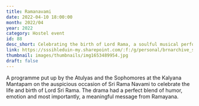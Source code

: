 ```yaml
---
title: Ramanavami
date: 2022-04-10 18:00:00
month: 2022/04
year: 2022
category: Hostel event
id: 88
desc_short: Celebrating the birth of Lord Rama, a soulful musical performance, a vibrant dance and an insightful drama was offered at The Divine Lotus Feet.
link: https://sssihleduin-my.sharepoint.com/:f:/g/personal/brnarchive_sssihl_edu_in/ErvE3eO82rFAgneLOrLPAJIBtwqemPia2S0kmCE2ZPB4Tg?e=M2zQaJ
thumbnail: images/thumbnails/img1653489954.jpg
draft: false
---
```


A programme put up by the Atulyas and the Sophomores at the Kalyana Mantapam on the auspicious occasion of Sri Rama Navami to celebrate the life and birth of Lord Sri Rama. The drama had a perfect blend of humor, emotion and most importantly, a meaningful message from Ramayana.